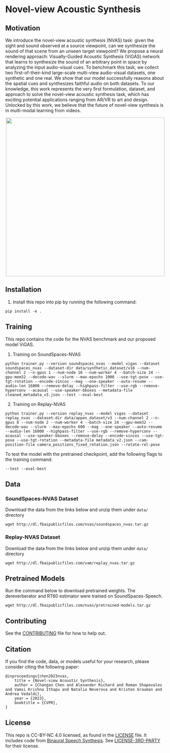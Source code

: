 # Novel-view Acoustic Synthesis

## Motivation
We introduce the novel-view acoustic synthesis (NVAS) task: given the sight and sound observed at a source viewpoint, can we synthesize the sound of that scene from an unseen target viewpoint? We propose a neural rendering approach: Visually-Guided Acoustic Synthesis (ViGAS) network that learns to synthesize the sound of an arbitrary point in space by analyzing the input audio-visual cues. To benchmark this task, we collect two first-of-their-kind large-scale multi-view audio-visual datasets, one synthetic and one real. We show that our model successfully reasons about the spatial cues and synthesizes faithful audio on both datasets. To our knowledge, this work represents the very first formulation, dataset, and approach to solve the novel-view acoustic synthesis task, which has exciting potential applications ranging from AR/VR to art and design. Unlocked by this work, we believe that the future of novel-view synthesis is in multi-modal learning from videos.

<p align="center">
  <img width="500" src="https://changan.io/images/nvas.png" />
</p>

## Installation 
1. Install this repo into pip by running the following command:
```
pip install -e .
```

## Training
This repo contains the code for the NVAS benchmark and our proposed model ViGAS.

1. Training on SoundSpaces-NVAS
```
python trainer.py --version soundspaces_nvas --model vigas --dataset soundspaces_nvas --dataset-dir data/synthetic_dataset/v16 --num-channel 2 --n-gpus 1 --num-node 16 --num-worker 4 --batch-size 24 --gpu-mem32 --decode-wav --slurm --max-epochs 1000 --use-tgt-pose --use-tgt-rotation --encode-sincos --mag --one-speaker --auto-resume --audio-len 16000 --remove-delay --highpass-filter --use-rgb --remove-hyperconv --acausal --use-speaker-bboxes --metadata-file cleaned_metadata_v3.json --test --eval-best
```
2. Training on Replay-NVAS
```
python trainer.py --version replay_nvas --model vigas --dataset replay_nvas --dataset-dir data/appen_dataset/v3 --num-channel 2 --n-gpus 8 --num-node 2 --num-worker 4 --batch-size 24 --gpu-mem32 --decode-wav --slurm --max-epochs 600 --mag --one-speaker --auto-resume --audio-len 16000 --highpass-filter --use-rgb --remove-hyperconv --acausal --use-speaker-bboxes --remove-delay --encode-sincos --use-tgt-pose --use-tgt-rotation --metadata-file metadata_v2.json --cam-position-file camera_positions_fixed_rotation.json --rotate-rel-pose
```


To test the model with the pretrained checkpoint, add the following flags to the training command:
```
--test --eval-best
```


## Data
### SoundSpaces-NVAS Dataset 
Download the data from the links below and unzip them under ``data/`` directory
```angular2html
wget http://dl.fbaipublicfiles.com/nvas/soundspaces_nvas.tar.gz
```

### Replay-NVAS Dataset
Download the data from the links below and unzip them under ``data/`` directory
```
wget http://dl.fbaipublicfiles.com/vam/replay_nvas.tar.gz
```

## Pretrained Models
Run the command below to download pretrained weights. The dereverberator and RT60 estimator were trained on SoundSpaces-Speech.
```
wget http://dl.fbaipublicfiles.com/nvas/pretrained-models.tar.gz
```

## Contributing
See the [CONTRIBUTING](CONTRIBUTING.md) file for how to help out.

## Citation
If you find the code, data, or models useful for your research, please consider citing the following paper:
```
@inproceedings{chen2023nvas,
    title = {Novel-view Acoustic Synthesis},
    author = {Changan Chen and Alexander Richard and Roman Shapovalov and Vamsi Krishna Ithapu and Natalia Neverova and Kristen Grauman and Andrea Vedaldi},
    year = {2023},
    booktitle = {CVPR},
}
```

## License
This repo is CC-BY-NC 4.0 licensed, as found in the [LICENSE](LICENSE) file.
It includes code from [Binaural Speech Synthesis](https://github.com/facebookresearch/BinauralSpeechSynthesis).
See [LICENSE-3RD-PARTY](./LICENSE-3RD-PARTY) for their license.
